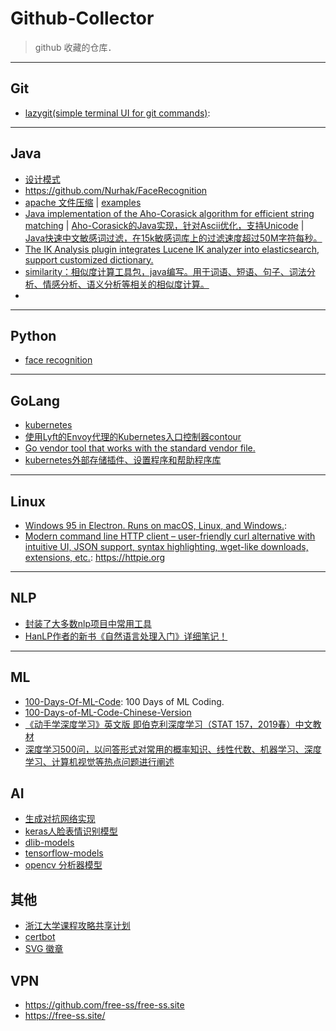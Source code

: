 # Github-Collector
> github 收藏的仓库．

---
## Git
* [lazygit(simple terminal UI for git commands)](https://github.com/jesseduffield/lazygit): 

---
## Java
* [设计模式](https://github.com/OpenSourceDocs/java-design-patterns)
* https://github.com/Nurhak/FaceRecognition
* [apache 文件压缩](https://github.com/apache/commons-compress) | [examples](https://commons.apache.org/proper/commons-compress/examples.html)
* [Java implementation of the Aho-Corasick algorithm for efficient string matching](https://github.com/robert-bor/aho-corasick) | [Aho-Corasick的Java实现，针对Ascii优化，支持Unicode](https://github.com/hankcs/aho-corasick) | [Java快速中文敏感词过滤，在15k敏感词库上的过滤速度超过50M字符每秒。](https://github.com/elulis/sensitive-words)
* [The IK Analysis plugin integrates Lucene IK analyzer into elasticsearch, support customized dictionary.](https://github.com/medcl/elasticsearch-analysis-ik)
* [similarity：相似度计算工具包，java编写。用于词语、短语、句子、词法分析、情感分析、语义分析等相关的相似度计算。](https://github.com/shibing624/similarity)
* 
---
## Python
* [face recognition](https://github.com/ageitgey/face_recognition)

---
## GoLang
* [kubernetes](https://github.com/kubernetes/kubernetes)
* [使用Lyft的Envoy代理的Kubernetes入口控制器contour](https://github.com/heptio/contour)
* [Go vendor tool that works with the standard vendor file.](https://github.com/OpenSourceDocs/govendor)
* [kubernetes外部存储插件、设置程序和帮助程序库](https://github.com/kubernetes-incubator/external-storage)

---
## Linux
* [Windows 95 in Electron. Runs on macOS, Linux, and Windows.](https://github.com/felixrieseberg/windows95): 
* [Modern command line HTTP client – user-friendly curl alternative with intuitive UI, JSON support, syntax highlighting, wget-like downloads, extensions, etc.](https://github.com/jakubroztocil/httpie):  https://httpie.org 


---
## NLP
* [封装了大多数nlp项目中常用工具](https://github.com/NLPchina/nlp-lang)
* [HanLP作者的新书《自然语言处理入门》详细笔记！](https://github.com/NLP-LOVE/Introduction-NLP)

---
## ML
* [100-Days-Of-ML-Code](https://github.com/Avik-Jain/100-Days-Of-ML-Code): 100 Days of ML Coding.
* [100-Days-of-ML-Code-Chinese-Version](https://github.com/Avik-Jain/100-Days-of-ML-Code-Chinese-Version)
* [《动手学深度学习》英文版 即伯克利深度学习（STAT 157，2019春）中文教材](https://github.com/OpenSourceDocs/d2l-zh)
* [深度学习500问，以问答形式对常用的概率知识、线性代数、机器学习、深度学习、计算机视觉等热点问题进行阐述](https://github.com/OpenSourceDocs/DeepLearning-500-questions)

## AI
* [生成对抗网络实现](https://github.com/OpenSourceDocs/magenta)
* [keras人脸表情识别模型](https://github.com/OpenSourceDocs/face_classification)
* [dlib-models](https://github.com/OpenSourceDocs/dlib-models)
* [tensorflow-models](https://github.com/OpenSourceDocs/models)
* [opencv 分析器模型](https://github.com/OpenSourceDocs/opencv/tree/master/data)

## 其他
* [浙江大学课程攻略共享计划](https://github.com/OpenSourceDocs/zju-icicles)
* [certbot](https://github.com/OpenSourceDocs/certbot)
* [SVG 徽章](https://shields.io)

## VPN
* https://github.com/free-ss/free-ss.site
* https://free-ss.site/

